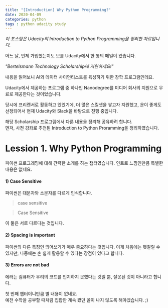 ```yaml
---
title: "[Introduction] Why Python Programming?"
date: 2020-04-09
categories: python
tags : python udacity study
---
```


*이 포스팅은 Udacity의 Introduction to Python Programming을 정리한 자료입니다.*


어느 날, 언제 가입했는지도 모를 Udacity에서 한 통의 메일이 왔습니다. 

*"Bertelsmann Technology Scholarship에 지원하세요!"*

내용을 읽어보니 AI와 데이터 사이언티스트를 육성하기 위한 장학 프로그램인데요. 

Udacity에서 제공하는 프로그램 중 하나인 Nanodegree를 미디어 회사의 지원으로 무료로 제공한다는 것이었습니다.

당시에 프리랜서로 활동하고 있었기에, 더 많은 스킬셋을 쌓고자 지원했고, 
운이 좋게도 선정되어서 현재 Udacity와 Slack을 바탕으로 진행 중입니다.  

해당 Scholarship 프로그램에서 다룬 내용을 정리해 공유하려 합니다.  
먼저, 사전 강좌로 추천된 Introduction to Python Proramming을 정리하였습니다.   


# Lession 1. Why Python Programming  
파이썬 프로그래밍에 대해 간략한 소개를 하는 챕터였습니다. 
인트로 느낌인만큼 특별한 내용은 없네요.

#### 1) Case Sensitive 
파이썬은 대문자와 소문자를 다르게 인식합니다.  

> case sensitive  

> Case Sensitive    

이 둘은 서로 다르다는 것입니다.

#### 2) Spacing is important    
파이썬의 다른 특징인 띄어쓰기가 매우 중요하다는 것입니다. 
이게 처음에는 헷갈릴 수 있지만, 나중에는 손 쉽게 활용할 수 있다는 장점이 있다고 합니다.

#### 3) Errors are not bad  
에러는 컴퓨터가 우리의 코드를 인지하지 못했다는 것일 뿐, 잘못된 것이 아니라고 합니다.

첫 번째 챕터이니만큼 별 내용이 없네요.  
예전 수학을 공부할 때처럼 집합만 계속 봤던 꼴이 나지 않도록 해야겠습니다. ;)
